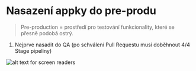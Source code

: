 # Nasazení appky do pre-produ
>Pre-production = prostředí pro testování funkcionality, které se přesně podobá ostrý.

1. Nejprve nasadit do QA (po schválení Pull Requestu musí doběhnout 4/4 Stage pipeliny)



![alt text for screen readers](/Pics/4stages.png "Text to show on mouseover")
